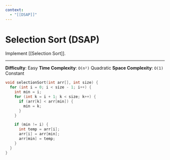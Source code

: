```yaml
---
context:
  - "[[DSAP]]"
---
```


# Selection Sort (DSAP)

Implement [[Selection Sort]].

---

**Difficulty**: Easy
**Time Complexity**: `O(n²)` Quadratic
**Space Complexity**: `O(1)` Constant

```c
void selectionSort(int arr[], int size) {
  for (int i = 0; i < size - 1; i++) {
    int min = i;
    for (int k = i + 1; k < size; k++) {
      if (arr[k] < arr[min]) {
        min = k;
      }
    }

    if (min != i) {
      int temp = arr[i];
      arr[i] = arr[min];
      arr[min] = temp;
    }
  }
}
```
